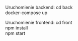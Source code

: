 Uruchomienie backend: 
cd back  
docker-compose up  

Uruchomienie frontend:
cd front  
npm install   
npm start  

